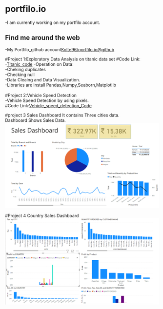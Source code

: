 # portfilo.io
-I am currently working on my portfilo account.
<h2> Find me around the web</h2>
-My Portfilo_github account<a href="https://github.com/Kolte96/portfilo.io">Kolte96/portfilo.io@github</a>

#Project 1:Exploratory Data Analysis on titanic data set
#Code Link:<br>
-<a href="https://github.com/Kolte96/portfilo.io/blob/main/Titanic_Dataset_EDA.ipynb">Titanic_code</a>
-Operation on Data:<br>
-Cheking duplicates<br>
-Checking null<br>
-Data Cleaing and Data Visualization.<br>
-Libraries are install Pandas,Numpy,Seaborn,Matplotlib<br>
<br>
#Project 2:Vehicle Speed Detection<br>
-Vehicle Speed Detection by using pixels.<br>
#Code Link:<a href="https://github.com/Kolte96/portfilo.io/blob/main/Vehicle_speed_detection.ipynb">Vehicle_speed_detection_Code</a><br>

#project 3 
Sales Dashboard
It contains Three cities data.<br>
Dashboard Shows Sales Data.<br>
![alt text](dataset2Powerbi2.PNG)

#Project 4
Country Sales Dashboard<br>
![alt text](Powerbi3.PNG)
